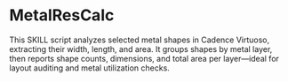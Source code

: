 # MetalResCalc
This SKILL script analyzes selected metal shapes in Cadence Virtuoso, extracting their width, length, and area. It groups shapes by metal layer, then reports shape counts, dimensions, and total area per layer—ideal for layout auditing and metal utilization checks.
